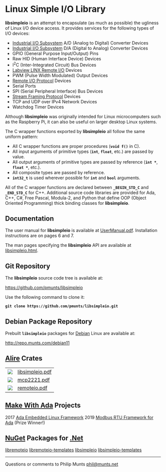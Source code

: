 # Linux Simple I/O Library

**libsimpleio** is an attempt to encapsulate (as much as possible) the
ugliness of Linux I/O device access. It provides services for the
following types of I/O devices:

  - [Industrial I/O
    Subsystem](https://wiki.analog.com/software/linux/docs/iio/iio) A/D
    (Analog to Digital) Converter Devices
  - [Industrial I/O
    Subsystem](https://wiki.analog.com/software/linux/docs/iio/iio) D/A
    (Digital to Analog) Converter Devices
  - GPIO (General Purpose Input/Output) Pins
  - Raw HID (Human Interface Device) Devices
  - I<sup>2</sup>C (Inter-Integrated Circuit) Bus Devices
  - [Labview LINX Remote
    I/O](https://www.labviewmakerhub.com/doku.php?id=learn:libraries:linx:spec:start)
    Devices
  - PWM (Pulse Width Modulated) Output Devices
  - [Remote I/O
    Protocol](http://git.munts.com/libsimpleio/doc/RemoteIOProtocol.pdf)
    Devices
  - Serial Ports
  - SPI (Serial Peripheral Interface) Bus Devices
  - [Stream Framing
    Protocol](http://git.munts.com/libsimpleio/doc/StreamFramingProtocol.pdf)
    Devices
  - TCP and UDP over IPv4 Network Devices
  - Watchdog Timer Devices

Although **libsimpleio** was originally intended for Linux
microcomputers such as the Raspberry Pi, it can also be useful on larger
desktop Linux systems.

The C wrapper functions exported by **libsimpleio** all follow the same
uniform pattern:

  - All C wrapper functions are proper procedures (**`void f()`** in C).
  - All input arguments of primitive types (**`int`**, **`float`**,
    etc.) are passed by value.
  - All output arguments of primitive types are passed by reference
    (**`int *`**, **`float *`**, etc.).
  - All composite types are passed by reference.
  - **`int32_t`** is used wherever possible for **`int`** and **`bool`**
    arguments.

All of the C wrapper functions are declared between **`_BEGIN_STD_C`**
and **`_END_STD_C`** for C++. Additional source code libraries are
provided for Ada, C++, C\#, Free Pascal, Modula-2, and Python that
define OOP (Object Oriented Programming) thick binding classes for
**libsimpleio**.

## Documentation

The user manual for **libsimpleio** is available at
[UserManual.pdf](http://git.munts.com/libsimpleio/doc/UserManual.pdf).
Installation instructions are on pages 6 and 7.

The man pages specifying the **libsimpleio** API are available at
[libsimpleio.html](http://git.munts.com/libsimpleio/doc/libsimpleio.html).

## Git Repository

The **libsimpleio** source code tree is available at:

<https://github.com/pmunts/libsimpleio>

Use the following command to clone it:

**`git clone https://github.com/pmunts/libsimpleio.git`**

## Debian Package Repository

Prebuilt **`libsimpleio`** packages for [Debian](http://www.debian.org)
Linux are available at:

<http://repo.munts.com/debian11>

## [Alire](https://alire.ada.dev) Crates

|                                                                                                                                         |                                                                |
| --------------------------------------------------------------------------------------------------------------------------------------- | -------------------------------------------------------------- |
| [![](https://img.shields.io/endpoint?url=https://alire.ada.dev/badges/libsimpleio.json)](https://alire.ada.dev/crates/libsimpleio.html) | [libsimpleio.pdf](http://repo.munts.com/alire/libsimpleio.pdf) |
| [![](https://img.shields.io/endpoint?url=https://alire.ada.dev/badges/mcp2221.json)](https://alire.ada.dev/crates/mcp2221.html)         | [mcp2221.pdf](http://repo.munts.com/alire/mcp2221.pdf)         |
| [![](https://img.shields.io/endpoint?url=https://alire.ada.dev/badges/remoteio.json)](https://alire.ada.dev/crates/remoteio.html)       | [remoteio.pdf](http://repo.munts.com/alire/remoteio.pdf)       |

## [Make With Ada](https://www.makewithada.org/) Projects

2017 [Ada Embedded Linux
Framework](https://www.makewithada.org/entry/ada_linux_sensor_framework)
2019 [Modbus RTU Framework for
Ada](https://www.hackster.io/philip-munts/modbus-rtu-framework-for-ada-f33cc6)
(Prize Winner\!)

## [NuGet](https://nuget.org/) Packages for [.Net](https://dotnet.microsoft.com)

[libremoteio](https://www.nuget.org/packages/libremoteio)
[libremoteio-templates](https://www.nuget.org/packages/libremoteio-templates)
[libsimpleio](https://www.nuget.org/packages/libsimpleio)
[libsimpleio-templates](https://www.nuget.org/packages/libsimpleio-templates)

-----

Questions or comments to Philip Munts <phil@munts.net>
